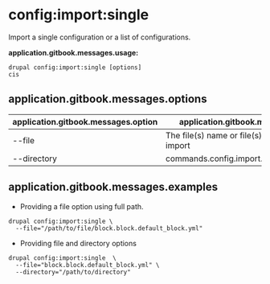 # config:import:single
Import a single configuration or a list of configurations.

**application.gitbook.messages.usage:**
```
drupal config:import:single [options]
cis
```

## application.gitbook.messages.options
application.gitbook.messages.option | application.gitbook.messages.details
-------|-------------
--file | The file(s) name or file(s) absolute path to import
--directory | commands.config.import.arguments.directory

## application.gitbook.messages.examples
* Providing a file option using full path.
```
drupal config:import:single \
  --file="/path/to/file/block.block.default_block.yml"
```
* Providing file and directory options
```
drupal config:import:single  \
  --file="block.block.default_block.yml" \
  --directory="/path/to/directory"
```
